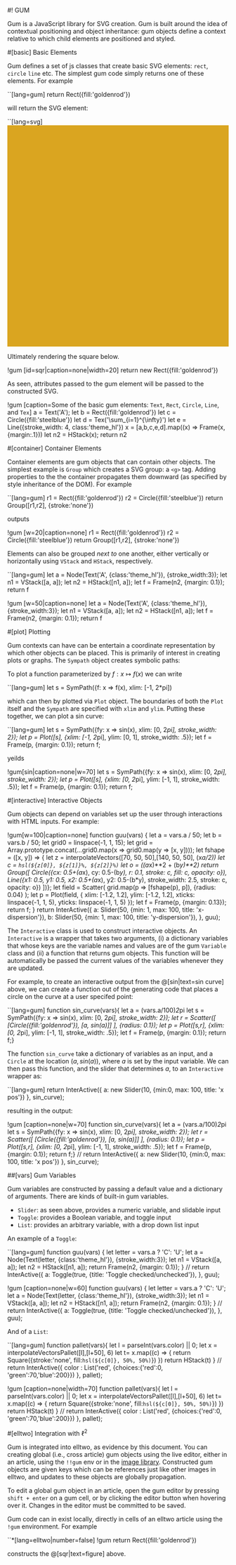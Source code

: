 #! GUM 

Gum is a JavaScript library for SVG creation. Gum is built around the idea of contextual positioning and object inheritance: gum objects define a context relative to which child elements are positioned and styled. 

#[basic] Basic Elements

Gum defines a set of js classes that create basic SVG elements: `rect`, `circle` `line` etc. The simplest gum code simply returns one of these elements. For example

``[lang=gum] return Rect({fill:'goldenrod'})

will return the SVG element:

``[lang=svg] <svg viewBox="0 0 500 500" xmlns="http://www.w3.org/2000/svg">
<rect x="0" y="0" width="500" height="500" fill="goldenrod" />
</svg>

Ultimately rendering the square below.

!gum [id=sqr|caption=none|width=20]
return new Rect({fill:'goldenrod'})

As seen, attributes passed to the gum element will be passed to the constructed SVG.

!gum [caption=Some of the basic gum elements: `Text`, `Rect`, `Circle`, `Line`, and `Tex`] a = Text('A');
let b = Rect({fill:'goldenrod'})
let c = Circle({fill:'steelblue'})
let d = Tex('\\sum_{i=1}^{\\infty}')
let e = Line({stroke_width: 4, class:'theme_hl'})
x = [a,b,c,e,d].map((x) => Frame(x, {margin:.1}))
let n2 = HStack(x);
return n2

#[container] Container Elements

Container elements are gum objects that can contain other objects. The simplest example is `Group` which creates a SVG group: a `<g>` tag. Adding properties to the the container propagates them downward (as specified by style inheritance of the DOM). For example

``[lang=gum] r1 = Rect({fill:'goldenrod'})
r2 = Circle({fill:'steelblue'})
return Group([r1,r2], {stroke:'none'})

outputs

!gum [w=20|caption=none] r1 = Rect({fill:'goldenrod'})
r2 = Circle({fill:'steelblue'})
return Group([r1,r2], {stroke:'none'})

Elements can also be grouped *next to* one another, either vertically or horizontally using `VStack` and `HStack`, respectively. 

``[lang=gum] let a = Node(Text('A', {class:'theme_hl'}), {stroke_width:3});
let n1 = VStack([a, a]);
let n2 = HStack([n1, a]);
let f = Frame(n2, {margin: 0.1});
return f

!gum [w=50|caption=none] let a = Node(Text('A', {class:'theme_hl'}), {stroke_width:3});
let n1 = VStack([a, a]);
let n2 = HStack([n1, a]);
let f = Frame(n2, {margin: 0.1});
return f

#[plot] Plotting

Gum contexts can have can be entertain a coordinate representation by which other objects can be placed. This is primarily of interest in creating plots or graphs. The `Sympath` object creates symbolic paths:

To plot a function parameterized by $f: x \mapsto f(x)$ we can write

``[lang=gum] let s = SymPath({f: x => f(x), xlim: [-1, 2*pi])

which can then by plotted via `Plot` object. The boundaries of both the `Plot` itself and the `Sympath` are specified with `xlim` and `ylim`. Putting these together, we can plot a sin curve:

``[lang=gum] let s = SymPath({fy: x => sin(x), xlim: [0, 2*pi], stroke_width: 2});
let p = Plot([s], {xlim: [-1, 2*pi], ylim: [0, 1], stroke_width: .5});
let f = Frame(p, {margin: 0.1});
return f;

yeilds

!gum[sin|caption=none|w=70]
let s = SymPath({fy: x => sin(x), xlim: [0, 2*pi], stroke_width: 2});
let p = Plot([s], {xlim: [0, 2*pi], ylim: [-1, 1], stroke_width: .5});
let f = Frame(p, {margin: 0.1});
return f;

#[interactive] Interactive Objects

Gum objects can depend on variables set up the user through interactions with HTML inputs. For example:

!gum[w=100|caption=none] function guu(vars) {
  let a = vars.a / 50;
  let b = vars.b / 50;
  let grid0 = linspace(-1, 1, 15);
  let grid = Array.prototype.concat(...grid0.map(x => grid0.map(y => [x, y])));
  let fshape = ([x, y]) => {
  let z = interpolateVectors([70, 50, 50],[140, 50, 50], (x*a/2))
  let c = `hsl(${z[0]}, ${z[1]}%, ${z[2]}%)`
  let o = ((a*x)**2 + (b*y)**2)
  return  Group([
  Circle({cx: 0.5+(a*x), cy: 0.5-(b*y), r: 0.1, stroke: c, fill: c, opacity: o}),
  Line({x1: 0.5, y1: 0.5, x2: 0.5+(a*x), y2: 0.5-(b*y), stroke_width: 2.5, stroke: c, opacity: o})
  ])};
  let field = Scatter(
    grid.map(p => [fshape(p), p]),
    {radius: 0.04}
  );
  let p = Plot(field, {
    xlim: [-1.2, 1.2], ylim: [-1.2, 1.2],
    xticks: linspace(-1, 1, 5), yticks: linspace(-1, 1, 5)
  });
  let f = Frame(p, {margin: 0.13});
  return f;
}
return InterActive({
  a: Slider(50, {min: 1, max: 100, title: 'x-dispersion'}),
  b: Slider(50, {min: 1, max: 100, title: 'y-dispersion'}),
}, guu);

The `Interactive` class is used to construct interactive objects. An `Interactive` is a wrapper that takes two arguments, (i) a dictionary variables that whose keys are the variable names and values are of the gum `Variable` class and (ii) a function that returns gum objects. This function will be automatically be passed the current values of the variables whenever they are updated.

For example, to create an interactive output from the @[sin|text=sin curve] above, we can create a function out of the generating code that places a circle on the curve at a user specifed point:

``[lang=gum] function sin_curve(vars){
let a = (vars.a/100)*2*pi
let s = SymPath({fy: x => sin(x), xlim: [0, 2*pi], stroke_width: 2});
let r = Scatter([
  [Circle({fill:'goldenrod'}), [a, sin(a)]]
], {radius: 0.1});
let p = Plot([s,r], {xlim: [0, 2*pi], ylim: [-1, 1], stroke_width: .5});
let f = Frame(p, {margin: 0.1});
return f;}

The function `sin_curve` take a dictionary of variables as an input, and a `Circle` at the location $(a, sin(a))$, where $a$ is set by the input variable. We can then pass this function, and the slider that determines $a$, to an `Interactive` wrapper as:

``[lang=gum] return InterActive({
    a: new Slider(10, {min:0, max: 100, title: 'x pos'})
}, sin_curve);

resulting in the output:

!gum [caption=none|w=70] function sin_curve(vars){
let a = (vars.a/100)*2*pi
let s = SymPath({fy: x => sin(x), xlim: [0, 2*pi], stroke_width: 2});
let r = Scatter([
  [Circle({fill:'goldenrod'}), [a, sin(a)]]
], {radius: 0.1});
let p = Plot([s,r], {xlim: [0, 2*pi], ylim: [-1, 1], stroke_width: .5});
let f = Frame(p, {margin: 0.1});
return f;}
//
return InterActive({
    a: new Slider(10, {min:0, max: 100, title: 'x pos'})
}, sin_curve);

##[vars] Gum Variables

Gum variables are constructed by passing a default value and a dictionary of arguments. There are kinds of built-in gum variables. 

- `Slider`: as seen above, provides a numeric variable, and slidable input 
- `Toggle`: provides a Boolean variable, and toggle input
- `List`: provides an arbitrary variable, with a drop down list input

An example of a `Toggle`:

``[lang=gum] 
function guu(vars) {
let letter = vars.a ? 'C': 'U';
let a = Node(Text(letter, {class:'theme_hl'}), {stroke_width:3});
let n1 = VStack([a, a]);
let n2 = HStack([n1, a]);
return Frame(n2, {margin: 0.1});
}
//
return InterActive({
    a: Toggle(true, {title: 'Toggle checked/unchecked'}),
}, guu);

!gum [caption=none|w=60] 
function guu(vars) {
let letter = vars.a ? 'C': 'U';
let a = Node(Text(letter, {class:'theme_hl'}), {stroke_width:3});
let n1 = VStack([a, a]);
let n2 = HStack([n1, a]);
return Frame(n2, {margin: 0.1});
}
//
return InterActive({
    a: Toggle(true, {title: 'Toggle checked/unchecked'}),
}, guu);

And of a `List`:

``[lang=gum] function pallet(vars){
  let l = parseInt(vars.color) || 0;
  let x = interpolateVectorsPallet([l],[l+50], 6)
  let t= x.map((c) => {
     return Square({stroke:'none', fill:`hsl(${c[0]}, 50%, 50%)`})
  })
return HStack(t)
}
//
return InterActive({
    color : List('red', {choices:{'red':0, 'green':70,'blue':200}})
}, pallet);

!gum [caption=none|width=70]
function pallet(vars){
  let l = parseInt(vars.color) || 0;
  let x = interpolateVectorsPallet([l],[l+50], 6)
  let t= x.map((c) => {
     return Square({stroke:'none', fill:`hsl(${c[0]}, 50%, 50%)`})
  })
return HStack(t)
}
//
return InterActive({
    color : List('red', {choices:{'red':0, 'green':70,'blue':200}})
}, pallet);

#[elltwo] Integration with $\ell^2$

Gum is integrated into elltwo, as evidence by this document. You can creating global (i.e., cross article) gum objects using the live editor, either in an article, using the `!!gum` env or in the [image library](/img). Constructed gum objects are given keys which can be references just like other images in elltwo, and updates to these objects are globally propagation.

To edit a global gum object in an article, open the gum editor by pressing `shift + enter` on a gum cell, or by clicking the editor button when hovering over it. Changes in the editor must be committed to be saved.

Gum code can in exist locally, directly in cells of an elltwo article using the ``!gum`` environment. For example

``*[lang=elltwo|number=false] !gum return Rect({fill:'goldenrod'})

constructs the @[sqr|text=figure] above.